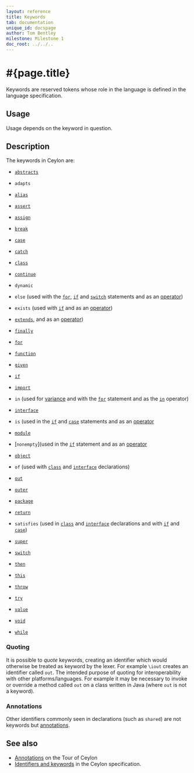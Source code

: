 ```yaml
---
layout: reference
title: Keywords
tab: documentation
unique_id: docspage
author: Tom Bentley
milestone: Milestone 1
doc_root: ../../..
---
```


# #{page.title}

Keywords are reserved tokens whose role in the language is defined in the 
language specification.

## Usage 

Usage depends on the keyword in question.

## Description

The keywords in Ceylon are:

* [`abstracts`](../type-parameters#constraints)
* `adapts`
* [`alias`](../type-alias)
* [`assert`](../../statement/assert)
* [`assign`](../attribute#attribute_setters)
* [`break`](../../statement/break)
* [`case`](../../statement/switch)
* [`catch`](../../statement/try)
* [`class`](../class)
* [`continue`](../../statement/continue)
* `dynamic`
* `else` 
   (used with the [`for`](../../statement/for), 
   [`if`](../../statement/if) and 
   [`switch`](../../statement/switch) statements and as an
   [operator](../../operator/else/))
* `exists` 
   (used with [`if`](../../statement/if#if_exists_) and as an 
   [operator](../../operator/exists))
* [`extends`](../class), and as an 
   [operator](../../operator/extends))
* [`finally`](../../statement/try)
* [`for`](../../statement/for)
* [`function`](../attribute#type_inference)
* [`given`](../type-parameters#constraints)
* [`if`](../../statement/if)

* [`import`](../../statement/import)
* `in` 
   (used for [variance](../type-parameters#variance) and with the
   [`for`](../../statement/for) statement and as the
   [`in`](../../operator/in) operator)
* [`interface`](../interface)
* `is` (used in the [`if`](../../statement/if#if_is_) and 
   [`case`](../../statement/switch) statements and as an 
   [operator](../../operator/is)
* [`module`](../module#descriptor)
* [`nonempty`](used in the [`if`](../../statement/if#if_is_) statement and as an 
   [operator](../../operator/is)
* [`object`](../object)
* `of` 
   (used with [`class`](../class) and 
   [`interface`](../interface) declarations)
* [`out`](../type-parameters#variance)
* [`outer`](../../expression/outer)
* [`package`](../package#usage)
* [`return`](../../statement/return)
* `satisfies` 
   (used in [`class`](../class) and 
   [`interface`](../interface) declarations and with
   [`if`](../../statement/if#if_satisfies_) and
   [`case`](../../statement/switch))
* [`super`](../../expression/super)
* [`switch`](../../statement/switch)
* [`then`](../../operator/then/)
* [`this`](../../expression/this)
* [`throw`](../../statement/throw)
* [`try`](../../statement/try)
* [`value`](../attribute#type_inference)
* [`void`](../method#return_type)
* [`while`](../../statement/while)


### Quoting

It is possible to *quote* keywords, creating an identifier which would 
otherwise be treated as keyword by the lexer. For example `\iout` creates an 
identifier called `out`. The intended purpose of quoting for interoperability 
with other platforms/languages. For example it may be necessary to invoke or 
override a method called `out` on a class written in 
Java (where `out` is not a keyword).

### Annotations

Other identifiers commonly seen in declarations (such as `shared`) are not 
keywords but [annotations](../annotation). 

## See also

* [Annotations](../../../tour/annotations) on the Tour of Ceylon
* [Identifiers and keywords](#{page.doc_root}/#{site.urls.spec_relative}#identifiersandkeywords)
  in the Ceylon specification.


